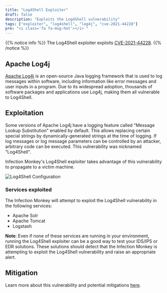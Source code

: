 ```yaml
---
title: "Log4Shell Exploiter"
draft: false
description: "Exploits the Log4Shell vulnerability"
tags: ["exploiter", "log4shell", "log4j", "cve-2021-44228"]
pre: "<i class='fa fa-mug-hot'></i> "
---
```


{{% notice info %}}
The Log4Shell exploiter exploits [CVE-2021-44228](
https://cve.mitre.org/cgi-bin/cvename.cgi?name=CVE-2021-44228).
{{% /notice %}}

## Apache Log4j

[Apache Log4j](https://logging.apache.org/log4j/) is an open-source Java
logging framework that is used to log messages within software, including
information like error messages and user inputs in a program. Due to its
widespread adoption, thousands of software packages and applications use
Log4j, making them all vulnerable to Log4Shell.

## Exploitation

Some versions of Apache Log4j have a logging feature called "Message Lookup
Substitution" enabled by default. This allows replacing certain special strings
by dynamically-generated strings at the time of logging. If log messages or log
message parameters can be controlled by an attacker, arbitrary code can be
executed. This vulnerability was nicknamed "Log4Shell".

Infection Monkey's Log4Shell exploiter takes advantage of this vulnerability
to propagate to a victim machine.

![Log4Shell Configuration](
/images/island/configuration-page/log4shell-exploiter-configuration.png
"Log4Shell Configuration")

### Services exploited

The Infection Monkey will attempt to exploit the Log4Shell vulnerability in the
following services:

- Apache Solr
- Apache Tomcat
- Logstash

**Note**: Even if none of these services are running in your environment,
running the Log4Shell exploiter can be a good way to test your IDS/IPS or EDR
solutions. These solutions should detect that the Infection Monkey is attempting
to exploit the Log4Shell vulnerability and raise an appropriate alert.

## Mitigation

Learn more about this vulnerability and potential mitigations [here](
https://logging.apache.org/log4j/2.x/security.html#CVE-2021-44228).
